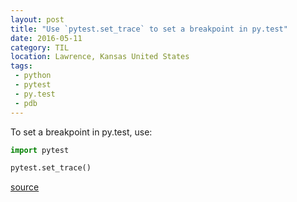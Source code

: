 ```yaml
---
layout: post
title: "Use `pytest.set_trace` to set a breakpoint in py.test"
date: 2016-05-11
category: TIL
location: Lawrence, Kansas United States
tags:
 - python
 - pytest
 - py.test
 - pdb
---
```


To set a breakpoint in py.test, use:

```python
import pytest

pytest.set_trace()
```

[source](https://docs.pytest.org/en/latest/usage.html?highlight=breakpoint#setting-a-breakpoint-aka-set-trace)

